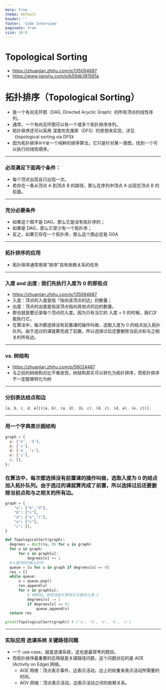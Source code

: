 ```yaml
---
marp: true
theme: default
header: ''
footer: 'Code Interview'
paginate: true
size: 16:9
---
```


# Topological Sorting
- https://zhuanlan.zhihu.com/p/135094687
- https://www.jianshu.com/p/b59db381561a

# 拓扑排序（Topological Sorting）

- 是一个有向无环图（DAG, Directed Acyclic Graph）的所有顶点的线性序列。
- 通常，一个有向无环图可以有一个或多个拓扑排序序列。
- 拓扑排序还可以采用 深度优先搜索（DFS）的思想来实现，详见《topological sorting via DFS》
- 因为拓扑排序`并不是`一个纯粹的排序算法，它只是针对某一类图，找到一个可以执行的线性顺序。

---

### 必须满足下面两个条件：

- 每个顶点出现且只出现一次。
- 若存在一条从顶点 A 到顶点 B 的路径，那么在序列中顶点 A 出现在顶点 B 的前面。

---

### 充分必要条件

- 如果这个图不是 DAG，那么它是没有拓扑序的；
- 如果是 DAG，那么它至少有一个拓扑序；
- 反之，如果它存在一个拓扑序，那么这个图必定是 DGA

---

### 拓扑排序的应用

- 拓扑排序通常用来“排序”具有依赖关系的任务

---

### 入度 and 出度 : 我们先执行入度为 0 的那些点

- https://zhuanlan.zhihu.com/p/135094687
- 入度：顶点的入度是指「指向该顶点的边」的数量；
- 出度：顶点的出度是指该顶点指向其他点的边的数量。
- 那也就是要记录每个顶点的入度。因为只有当它的 入度 = 0 的时候，我们才能执行它。
- 在算法中，每次都选择没有前置课的操作叫做，选取入度为 0 的结点加入拓扑队列。由于选过的课就算完成了前置，所以选择过后还要删除当前点和与之相关的所有边。

---

### vs. 树结构

- https://zhuanlan.zhihu.com/p/56024487
- 与之前的树结构对比不难发现，树结构其实可以转化为拓扑排序，而拓扑排序 不一定能够转化为树

---

### 分别表达结点和边

```js
[a, b, c, d, e][((a, b), (a, d), (b, c), (d, c), (d, e), (e, c))];
```

---

### 用一个字典表示图结构

```js
graph = {
  a: ['b', 'd'],
  b: ['c'],
  d: ['e', 'c'],
  e: ['c'],
  c: [],
};
```

### 在算法中，每次都选择没有前置课的操作叫做，选取入度为 0 的结点加入拓扑队列。由于选过的课就算完成了前置，所以选择过后还要删除当前点和与之相关的所有边。

```python
graph = {
    "a": ["b","d"],
    "b": ["c"],
    "d": ["e","c"],
    "e": ["c"],
    "c": [],
}

def TopologicalSort(graph):
  degrees = dict((u, 0) for u in graph)
  for u in graph:
      for v in graph[u]:
          degrees[v] += 1
  #入度为0的插入队列
  queue = [u for u in graph if degrees[u] == 0]
  res = []
  while queue:
      u = queue.pop()
      res.append(u)
      for v in graph[u]:
          # 移除边，即将当前元素相关元素的入度-1
          degrees[v] -= 1
          if degrees[v] == 0:
              queue.append(v)
  return res

print(TopologicalSort(graph)) # ['a', 'd', 'e', 'b', 'c']
```
---
### 实际应用 选课系统 关键路径问题
- 一个 use case，就是选课系统，这也是最常考的题目。
- 而拓扑排序最重要的应用就是关键路径问题，这个问题对应的是 AOE (Activity on Edge) 网络。
    - AOE 网络：顶点表示事件，边表示活动，边上的权重来表示活动所需要的时间。
    - AOV 网络：顶点表示活动，边表示活动之间的依赖关系。
